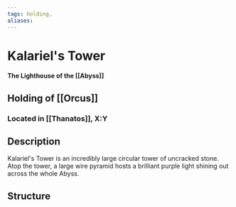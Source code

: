 ```yaml
---
tags: holding,
aliases:
---
```

# Kalariel's Tower
#### The Lighthouse of the [[Abyss]]
## Holding of [[Orcus]]
### Located in [[Thanatos]], X:Y
## Description
Kalariel's Tower is an incredibly large circular tower of uncracked stone. Atop the tower, a large wire pyramid hosts a brilliant purple light shining out across the whole Abyss.

## Structure
